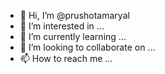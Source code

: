 - 👋 Hi, I’m @prushotamaryal
- 👀 I’m interested in ...
- 🌱 I’m currently learning ...
- 💞️ I’m looking to collaborate on ...
- 📫 How to reach me ...

<!---
prushotamaryal/prushotamaryal is a ✨ special ✨ repository because its `README.md` (this file) appears on your GitHub profile.
You can click the Preview link to take a look at your changes.
--->
